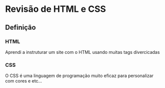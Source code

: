 # Revisão de HTML e CSS

## Definição 

### HTML

   Aprendi a instruturar um site com o HTML usando muitas tags divercicadas 

### CSS
 
 O CSS é uma linguagem de programação muito eficaz para personalizar com cores e etc...
